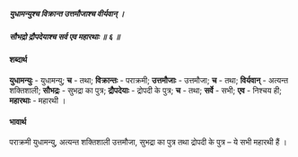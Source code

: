 ##### युधामन्युश्च विक्रान्त उत्तमौजाश्च वीर्यवान् ।
##### सौभद्रो द्रौपदेयाश्च सर्व एव महारथाः ॥ ६ ॥

#### शब्दार्थ

**युधामन्युः** - युधामन्यु; **च** - तथा; **विक्रान्तः** - पराक्रमी; **उत्तमौजाः** - उत्तमौजा; **च** - तथा; **विर्यवान्** - अत्यन्त शक्तिशाली; **सौभद्रः** - सुभद्रा का पुत्र; **द्रौपदेयाः** - द्रोपदी के पुत्र; **च** - तथा; **सर्वे** - सभी; **एव** - निश्चय ही; **महारथाः** - महारथी ।

#### भावार्थ

पराक्रमी युधामन्यु, अत्यन्त शक्तिशाली उत्तमौजा, सुभद्रा का पुत्र तथा द्रोपदी के पुत्र – ये सभी महारथी हैं ।